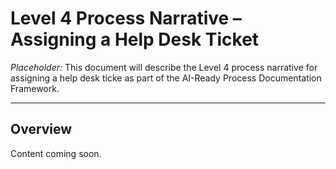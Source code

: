 # Level 4 Process Narrative – Assigning a Help Desk Ticket

*Placeholder:* This document will describe the Level 4 process narrative for assigning a help desk ticke as part of the AI-Ready Process Documentation Framework.  

---
## Overview  
Content coming soon.
